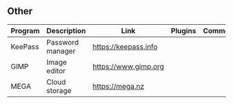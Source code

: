 ## Other

| Program | Description | Link | Plugins | Comment |
| --- | --- | --- | --- | --- |
| KeePass | Password manager | https://keepass.info |
| GIMP | Image editor | https://www.gimp.org |
| MEGA | Cloud storage | https://mega.nz |
